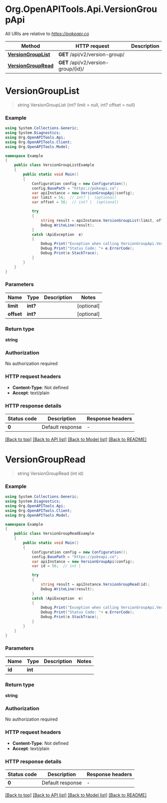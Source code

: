 # Org.OpenAPITools.Api.VersionGroupApi

All URIs are relative to *https://pokeapi.co*

Method | HTTP request | Description
------------- | ------------- | -------------
[**VersionGroupList**](VersionGroupApi.md#versiongrouplist) | **GET** /api/v2/version-group/ | 
[**VersionGroupRead**](VersionGroupApi.md#versiongroupread) | **GET** /api/v2/version-group/{id}/ | 


<a name="versiongrouplist"></a>
# **VersionGroupList**
> string VersionGroupList (int? limit = null, int? offset = null)



### Example
```csharp
using System.Collections.Generic;
using System.Diagnostics;
using Org.OpenAPITools.Api;
using Org.OpenAPITools.Client;
using Org.OpenAPITools.Model;

namespace Example
{
    public class VersionGroupListExample
    {
        public static void Main()
        {
            Configuration config = new Configuration();
            config.BasePath = "https://pokeapi.co";
            var apiInstance = new VersionGroupApi(config);
            var limit = 56;  // int? |  (optional) 
            var offset = 56;  // int? |  (optional) 

            try
            {
                string result = apiInstance.VersionGroupList(limit, offset);
                Debug.WriteLine(result);
            }
            catch (ApiException  e)
            {
                Debug.Print("Exception when calling VersionGroupApi.VersionGroupList: " + e.Message );
                Debug.Print("Status Code: "+ e.ErrorCode);
                Debug.Print(e.StackTrace);
            }
        }
    }
}
```

### Parameters

Name | Type | Description  | Notes
------------- | ------------- | ------------- | -------------
 **limit** | **int?**|  | [optional] 
 **offset** | **int?**|  | [optional] 

### Return type

**string**

### Authorization

No authorization required

### HTTP request headers

 - **Content-Type**: Not defined
 - **Accept**: text/plain


### HTTP response details
| Status code | Description | Response headers |
|-------------|-------------|------------------|
| **0** | Default response |  -  |

[[Back to top]](#) [[Back to API list]](../README.md#documentation-for-api-endpoints) [[Back to Model list]](../README.md#documentation-for-models) [[Back to README]](../README.md)

<a name="versiongroupread"></a>
# **VersionGroupRead**
> string VersionGroupRead (int id)



### Example
```csharp
using System.Collections.Generic;
using System.Diagnostics;
using Org.OpenAPITools.Api;
using Org.OpenAPITools.Client;
using Org.OpenAPITools.Model;

namespace Example
{
    public class VersionGroupReadExample
    {
        public static void Main()
        {
            Configuration config = new Configuration();
            config.BasePath = "https://pokeapi.co";
            var apiInstance = new VersionGroupApi(config);
            var id = 56;  // int | 

            try
            {
                string result = apiInstance.VersionGroupRead(id);
                Debug.WriteLine(result);
            }
            catch (ApiException  e)
            {
                Debug.Print("Exception when calling VersionGroupApi.VersionGroupRead: " + e.Message );
                Debug.Print("Status Code: "+ e.ErrorCode);
                Debug.Print(e.StackTrace);
            }
        }
    }
}
```

### Parameters

Name | Type | Description  | Notes
------------- | ------------- | ------------- | -------------
 **id** | **int**|  | 

### Return type

**string**

### Authorization

No authorization required

### HTTP request headers

 - **Content-Type**: Not defined
 - **Accept**: text/plain


### HTTP response details
| Status code | Description | Response headers |
|-------------|-------------|------------------|
| **0** | Default response |  -  |

[[Back to top]](#) [[Back to API list]](../README.md#documentation-for-api-endpoints) [[Back to Model list]](../README.md#documentation-for-models) [[Back to README]](../README.md)

